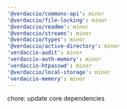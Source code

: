 ```yaml
---
'@verdaccio/commons-api': minor
'@verdaccio/file-locking': minor
'@verdaccio/readme': minor
'@verdaccio/streams': minor
'@verdaccio/types': minor
'@verdaccio/active-directory': minor
'verdaccio-audit': minor
'verdaccio-auth-memory': minor
'verdaccio-htpasswd': minor
'@verdaccio/local-storage': minor
'verdaccio-memory': minor
---
```


chore: update core dependencies
